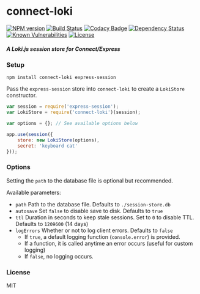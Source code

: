 # connect-loki

[![NPM version](http://img.shields.io/npm/v/connect-loki.svg)](https://www.npmjs.com/package/connect-loki)
[![Build Status](https://travis-ci.org/Requarks/connect-loki.svg?branch=master)](https://travis-ci.org/Requarks/connect-loki)
[![Codacy Badge](https://api.codacy.com/project/badge/Grade/97c0f52f6fcc471caeccf45827ff3361)](https://www.codacy.com/app/Requarks/connect-loki)
[![Dependency Status](https://gemnasium.com/badges/github.com/Requarks/connect-loki.svg)](https://gemnasium.com/github.com/Requarks/connect-loki)
[![Known Vulnerabilities](https://snyk.io/test/github/requarks/connect-loki/badge.svg)](https://snyk.io/test/github/requarks/connect-loki)
[![License](https://img.shields.io/badge/license-MIT-blue.svg)](https://github.com/requarks/connect-loki/blob/master/LICENSE)

##### A Loki.js session store for Connect/Express

### Setup

```shell
npm install connect-loki express-session
```

Pass the `express-session` store into `connect-loki` to create a `LokiStore` constructor.

```js
var session = require('express-session');
var LokiStore = require('connect-loki')(session);

var options = {}; // See available options below

app.use(session({
    store: new LokiStore(options),
    secret: 'keyboard cat'
}));
```

### Options

Setting the `path` to the database file is optional but recommended.

Available parameters:

-	`path` Path to the database file. Defaults to `./session-store.db`
-	`autosave` Set `false` to disable save to disk. Defaults to `true`
- `ttl` Duration in seconds to keep stale sessions. Set to `0` to disable TTL. Defaults to `1209600` (14 days)
-	`logErrors` Whether or not to log client errors. Defaults to `false`
	-	If `true`, a default logging function (`console.error`) is provided.
	-	If a function, it is called anytime an error occurs (useful for custom logging)
	-	If `false`, no logging occurs.

### License

MIT